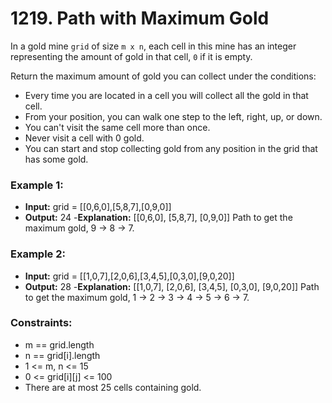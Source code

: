 # 1219. Path with Maximum Gold

In a gold mine `grid` of size `m x n`, each cell in this mine has an integer representing the amount of gold in that cell, `0` if it is empty.

Return the maximum amount of gold you can collect under the conditions:
- Every time you are located in a cell you will collect all the gold in that cell.
- From your position, you can walk one step to the left, right, up, or down.
- You can't visit the same cell more than once.
- Never visit a cell with 0 gold.
- You can start and stop collecting gold from any position in the grid that has some gold.
 

### Example 1:
- **Input:** grid = [[0,6,0],[5,8,7],[0,9,0]]
- **Output:** 24
-**Explanation:**
[[0,6,0],
 [5,8,7],
 [0,9,0]]
Path to get the maximum gold, 9 -> 8 -> 7.

### Example 2:
- **Input:** grid = [[1,0,7],[2,0,6],[3,4,5],[0,3,0],[9,0,20]]
- **Output:** 28
-**Explanation:**
[[1,0,7],
 [2,0,6],
 [3,4,5],
 [0,3,0],
 [9,0,20]]
Path to get the maximum gold, 1 -> 2 -> 3 -> 4 -> 5 -> 6 -> 7.
 

### Constraints:
- m == grid.length
- n == grid[i].length
- 1 <= m, n <= 15
- 0 <= grid[i][j] <= 100
- There are at most 25 cells containing gold.